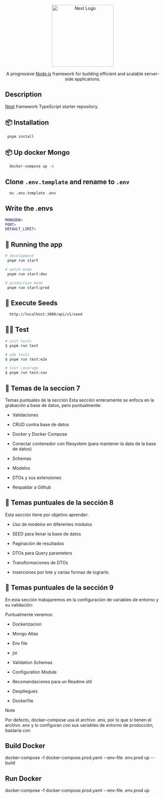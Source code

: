 <p align="center">
  <a href="http://nestjs.com/" target="blank"><img src="https://nestjs.com/img/logo-small.svg" width="200" alt="Nest Logo" /></a>
</p>

[circleci-image]: https://img.shields.io/circleci/build/github/nestjs/nest/master?token=abc123def456
[circleci-url]: https://circleci.com/gh/nestjs/nest

  <p align="center">A progressive <a href="http://nodejs.org" target="_blank">Node.js</a> framework for building efficient and scalable server-side applications.</p>
 
## Description

[Nest](https://github.com/nestjs/nest) framework TypeScript starter repository.

## 📦 Installation

```bash
 pnpm install
```

## 📦 Up docker Mongo

```bash
  docker-compose up -d
```

## Clone `.env.template` and rename to `.env`

```bash
  mv .env.template .env
```

## Write the .envs

```bash
MONGODB=
PORT=
DEFAULT_LIMIT=
```

## 🚀 Running the app

```bash
# development
 pnpm run start

# watch mode
 pnpm run start:dev

# production mode
 pnpm run start:prod
```

## 🚀 Execute Seeds

```bash
  http://localhost:3000/api/v1/seed
```

## 👩‍💻 Test

```bash
# unit tests
$ pnpm run test

# e2e tests
$ pnpm run test:e2e

# test coverage
$ pnpm run test:cov
```

## 📝 Temas de la seccion 7

Temas puntuales de la sección
Esta sección enteramente se enfoca en la grabación a base de datos, pero puntualmente:

- Validaciones

- CRUD contra base de datos

- Docker y Docker Compose

- Conectar contenedor con filesystem (para mantener la data de la base de datos)

- Schemas

- Modelos

- DTOs y sus extensiones

- Respaldar a Github

## 📝 Temas puntuales de la sección 8

Esta sección tiene por objetivo aprender:

- Uso de modelos en diferentes módulos

- SEED para llenar la base de datos

- Paginación de resultados

- DTOs para Query parameters

- Transformaciones de DTOs

- Inserciones por lote y varias formas de lograrlo.

## 📝 Temas puntuales de la sección 9

En esta sección trabajaremos en la configuración de variables de entorno y su validación:

Puntualmente veremos:

- Dockerizacion

- Mongo Atlas

- Env file

- joi

- Validation Schemas

- Configuration Module

- Recomendaciones para un Readme útil

- Despliegues

- Dockerfile

> [!NOTE]
> Por defecto, docker-compose usa el archivo .env, por lo que si tienen el archivo .env y lo configuran con sus variables de entorno de producción, bastaría con

## Build Docker

docker-compose -f docker-compose.prod.yaml --env-file .env.prod up --build

## Run Docker

docker-compose -f docker-compose.prod.yaml --env-file .env.prod up
